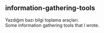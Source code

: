## information-gathering-tools
Yazdığım bazı bilgi toplama araçları.<br>
Some information gathering tools that I wrote.


